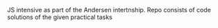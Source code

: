 JS intensive as part of the Andersen intertnship.
Repo consists of code solutions of the given practical tasks
